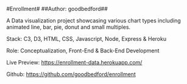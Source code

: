 #Enrollment#
##Author: goodbedford##

A Data visualization project showcasing various chart types including animated line, bar, pie, donut and small multiples.

Stack: C3, D3, HTML, CSS, Javascript, Node, Express & Heroku

Role: Conceptualization, Front-End & Back-End Development 

Live Preview: https://enrollment-data.herokuapp.com/

Github: https://github.com/goodbedford/enrollment